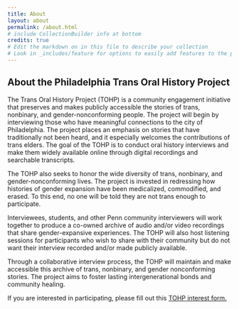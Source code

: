 ```yaml
---
title: About
layout: about
permalink: /about.html
# include CollectionBuilder info at bottom
credits: true
# Edit the markdown on in this file to describe your collection
# Look in _includes/feature for options to easily add features to the page
---
```


<!-- {% include feature/jumbotron.html objectid="https://cdil.lib.uidaho.edu/images/palouse_sm.jpg" %}  -->

<!-- {% include feature/nav-menu.html sections="About CollectionBuilder CSV" %} -->

## About the Philadelphia Trans Oral History Project

The Trans Oral History Project (TOHP) is a community engagement initiative that preserves and makes publicly accessible the stories of trans, nonbinary, and gender-nonconforming people. The project will begin by interviewing those who have meaningful connections to the city of Philadelphia. The project places an emphasis on stories that have traditionally not been heard, and it especially welcomes the contributions of trans elders. The goal of the TOHP is to conduct oral history interviews and make them widely available online through digital recordings and searchable transcripts. 

The TOHP also seeks to honor the wide diversity of trans, nonbinary, and gender-nonconforming lives. The project is invested in redressing how histories of gender expansion have been medicalized, commodified, and erased. To this end, no one will be told they are not trans enough to participate. 

Interviewees, students, and other Penn community interviewers will work together to produce a co-owned archive of audio and/or video recordings that share gender-expansive experiences. The TOHP will also host listening sessions for participants who wish to share with their community but do not want their interview recorded and/or made publicly available. 

Through a collaborative interview process, the TOHP will maintain and make accessible this archive of trans, nonbinary, and gender nonconforming stories. The project aims to foster lasting intergenerational bonds and community healing.  

If you are interested in participating, please fill out this <a href="https://docs.google.com/forms/d/e/1FAIpQLSee7AGa7hrLdMeoL9S-LPW2byMksj5SIKWiXSHeQnc7CaD6zw/viewform">TOHP interest form.</a>